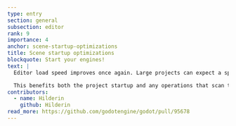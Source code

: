 ```yaml
---
type: entry
section: general
subsection: editor
rank: 9
importance: 4
anchor: scene-startup-optimizations
title: Scene startup optimizations
blockquote: Start your engines!
text: |
  Editor load speed improves once again. Large projects can expect a speed bump of up to 3x!

  This benefits both the project startup and any operations that scan the filesystem.
contributors:
  - name: Hilderin
    github: Hilderin
read_more: https://github.com/godotengine/godot/pull/95678
---
```

